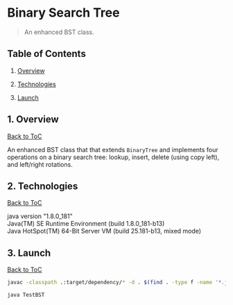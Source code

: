 # Binary Search Tree 

> An enhanced BST class.

<a name="toc"/></a>
## Table of Contents

1. [Overview](#overview)

2. [Technologies](#technologies)

3. [Launch](#launch)

<a name="overview"/></a>
## 1. Overview
[Back to ToC](#toc)

An enhanced BST class that that extends `BinaryTree` and implements four operations on a binary search tree:  lookup, insert, delete (using copy left), and left/right rotations.

<a name="technologies"/></a>
## 2. Technologies
[Back to ToC](#toc)

java version "1.8.0_181"<br />
Java(TM) SE Runtime Environment (build 1.8.0_181-b13)<br />
Java HotSpot(TM) 64-Bit Server VM (build 25.181-b13, mixed mode)<br />

<a name="launch"/></a>
## 3. Launch
[Back to ToC](#toc)
```bash
javac -classpath .:target/dependency/* -d . $(find . -type f -name '*.java')

java TestBST
```
 
 
